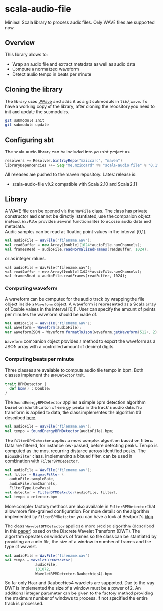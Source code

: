 # scala-audio-file
Minimal Scala library to process audio files. 
Only WAVE files are supported now.

## Overview
This library allows to:
- Wrap an audio file and extract metadata as well as audio data
- Compute a normalized waveform 
- Detect audio tempo in beats per minute

## Cloning the library
The library uses [JWave](https://github.com/cscheiblich/jwave)
and adds it as a git submodule in `lib/jwave`. 
To have a working copy of the library, after cloning the repository 
you need to init and update the submodules. 
```bash
git submodule init
git submodule update
```

## Configuring sbt
The scala audio library can be included into you sbt project as:
```scala
resolvers += Resolver.bintrayRepo("mziccard", "maven")
libraryDependencies ++= Seq("me.mziccard" %% "scala-audio-file" % "0.1")
```
All releases are pushed to the maven repository.
Latest release is:
- scala-audio-file v0.2 compatible with Scala 2.10 and Scala 2.11

## Library
A WAVE file can be opened via the `WavFile` class. The class has 
private constructor and cannot be directly istantiated, use the 
companion object instead. `WavFile` provides several functionalites 
to access audio data and metadata.  
Audio samples can be read as floating point values in the interval [0,1].
```scala
val audioFile = WavFile("filename.wav");
val readBuffer = new Array[Double](1024*audioFile.numChannels);
val framesRead = audioFile.readNormalizedFrames(readBuffer, 1024);
```
or as integer values.
```
val audioFile = WavFile("filename.wav");
val readBuffer = new Array[Double](1024*audioFile.numChannels);
val framesRead = audioFile.readFrames(readBuffer, 1024);
```

### Computing waveform
A waveform can be computed for the audio track by wrapping the file 
object inside a `Waveform` object. A waveform is represented as a 
Scala array of Double values in the interval [0,1]. User can specify 
the amount of points per minutes the waveform should be made of. 
```scala
val audioFile = WavFile("filename.wav");
val waveform = Waveform(audioFile);
var waveformJSON = Waveform.formatToJson(waveform.getWaveform(512), 2);
```
`Waveform` companion object provides a method to export the waveform 
as a JSON array with a controlled amount of decimal digits.

### Computing beats per minute
Three classes are available to compute audio file tempo in bpm. Both 
classes implement the `BPMDetector` trait.
```scala
trait BPMDetector {
  def bpm() : Double;
}
```
The `SoundEnergyBPMDetector` applies a simple bpm detection algorithm 
based on identificaiton of energy peaks in the track's audio data. No 
transform is applied to data, the class implementes the algorithm #3 
described [here](http://goo.gl/AmWo1u).
```scala
val audioFile = WavFile("filename.wav");
val tempo = SoundEnergyBPMDetector(audioFile).bpm;
```
The `FilterBPMDetector` applies a more complex algorithm based on 
filters. Data are filtered, for instance low-passed, before 
detecting peaks. Tempo is computed as the most recurring distance 
across identified peaks. The `BiquadFilter` class, implementing 
a [biquad filter](http://www.musicdsp.org/files/Audio-EQ-Cookbook.txt), 
can be used in combination with `FilterBPMDetector`. 
```scala
val audioFile = WavFile("filename.wav");
val filter = BiquadFilter (
  audioFile.sampleRate,
  audioFile.numChannels,
  FilterType.LowPass)
val detector = FilterBPMDetector(audioFile, filter);
val tempo = detector.bpm
```
More complex factory methods are also available in `FilterBPMDetector` 
that allow more fine-grained configuration.
For more details on the algorithm implemented by `FilterBPMDetector` 
you can have a look at Beatport's 
[blog](http://tech.beatport.com/2014/web-audio/beat-detection-using-web-audio/).  

The class `WaveletBPMDetector` applies a more precise algorithm 
(described in this [paper](http://soundlab.cs.princeton.edu/publications/2001_amta_aadwt.pdf))
based on the Discrete Wavelet Transform (DWT). The algorithm operates on windows 
of frames so the class can be istantiated by providing an audio file, the 
size of a window in number of frames and the type of wavelet.
```scala
val audioFile = WavFile("filename.wav")
val tempo = WaveletBPMDetector(
              audioFile, 
              131072, 
              WaveletBPMDetector.Daubechies4).bpm
```
So far only Haar and Daubechies4 wavelets are supported. 
Due to the way DWT is implemented the size of a window must be a power of 2. 
An additional integer parameter can be given to the factory method 
providing the maximum number of windows to process. If not specified 
the entire track is processed.
